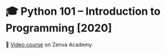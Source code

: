 # :mortar_board: Python 101 – Introduction to Programming [2020]

:link: [Video course][course] on Zenva Academy

[course]: https://academy.zenva.com/course/python-101-introduction-to-programming/
